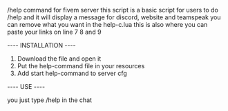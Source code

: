 /help command for fivem server this script is a basic script for users to do /help and it will display a message for discord, website and teamspeak you can remove what you want in the help-c.lua this is also where you can paste your links on line 7 8 and 9

---- INSTALLATION ----
1. Download the file and open it 
2. Put the help-command file in your resources
3. Add start help-command to server cfg

---- USE ----

you just type /help in the chat 

